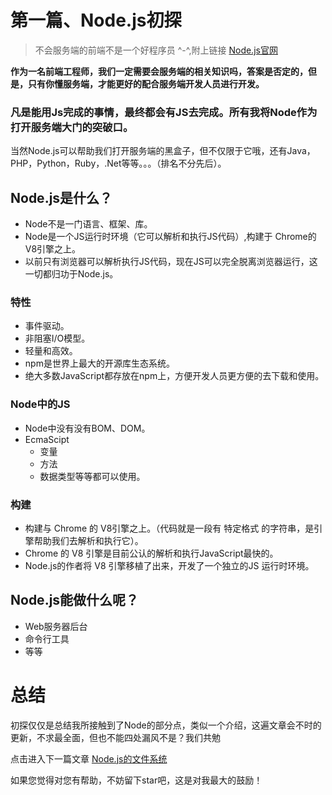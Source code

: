 # 第一篇、Node.js初探
> 不会服务端的前端不是一个好程序员 ^-^,附上链接 [Node.js官网](https://nodejs.org/en/)

**作为一名前端工程师，我们一定需要会服务端的相关知识吗，答案是否定的，但是，只有你懂服务端，才能更好的配合服务端开发人员进行开发。**

### 凡是能用Js完成的事情，最终都会有JS去完成。所有我将Node作为打开服务端大门的突破口。
当然Node.js可以帮助我们打开服务端的黑盒子，但不仅限于它哦，还有Java，PHP，Python，Ruby，.Net等等。。。（排名不分先后）。

## Node.js是什么？
- Node不是一门语言、框架、库。
- Node是一个JS运行时环境（它可以解析和执行JS代码）,构建于 Chrome的V8引擎之上。
- 以前只有浏览器可以解析执行JS代码，现在JS可以完全脱离浏览器运行，这一切都归功于Node.js。

### 特性
- 事件驱动。 
- 非阻塞I/O模型。
- 轻量和高效。
- npm是世界上最大的开源库生态系统。
- 绝大多数JavaScript都存放在npm上，方便开发人员更方便的去下载和使用。

### Node中的JS
- Node中没有没有BOM、DOM。
- EcmaScipt
  * 变量
  * 方法
  * 数据类型等等都可以使用。

### 构建
- 构建与 Chrome 的 V8引擎之上。（代码就是一段有 特定格式 的字符串，是引擎帮助我们去解析和执行它）。
- Chrome 的 V8 引擎是目前公认的解析和执行JavaScript最快的。
- Node.js的作者将 V8 引擎移植了出来，开发了一个独立的JS 运行时环境。

## Node.js能做什么呢？
- Web服务器后台
- 命令行工具
- 等等


# 总结
初探仅仅是总结我所接触到了Node的部分点，类似一个介绍，这遍文章会不时的更新，不求最全面，但也不能四处漏风不是？我们共勉

点击进入下一篇文章 [Node.js的文件系统](https://github.com/webbj97/summary/blob/master/Blog-Node.js%E5%AD%A6%E4%B9%A0%E7%AC%94%E8%AE%B0/Blog/2.Node.js%E6%96%87%E4%BB%B6%E7%B3%BB%E7%BB%9F.md)

如果您觉得对您有帮助，不妨留下star吧，这是对我最大的鼓励！
